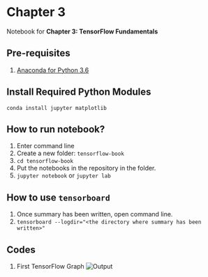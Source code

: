 # Chapter 3

Notebook for **Chapter 3: TensorFlow Fundamentals**

## Pre-requisites

1) [Anaconda for Python 3.6](https://www.anaconda.com/downloads)

## Install Required Python Modules

`conda install jupyter matplotlib`

## How to run **notebook**?

1) Enter command line
2) Create a new folder: `tensorflow-book`
3) `cd tensorflow-book`
4) Put the notebooks in the repository in the folder.
5) `jupyter notebook` or `jupyter lab`

## How to use **`tensorboard`**

1) Once summary has been written, open command line.
2) `tensorboard --logdir="<the directory where summary has been written>"`

## Codes

1) First TensorFlow Graph
![Output](https://github.com/vishwesh5/Tensorflow-Book/raw/master/chapter-03/first_tensorflow_graph.png)
